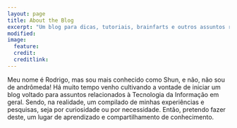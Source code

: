 ```yaml
---
layout: page
title: About the Blog
excerpt: "Um blog para dicas, tutoriais, brainfarts e outros assuntos relacionados a TI em geral."
modified:
image:
  feature:
  credit:
  creditlink:
---
```


Meu nome é Rodrigo, mas sou mais conhecido como Shun, e não, não sou de
andrômeda!
Há muito tempo venho cultivando a vontade de iniciar um blog voltado para
assuntos relacionados à Tecnologia da Informação em geral. Sendo, na realidade,
um compilado de minhas experiências e pesquisas, seja por curiosidade ou por
necessidade.
Então, pretendo fazer deste, um lugar de aprendizado e compartilhamento de
conhecimento.

